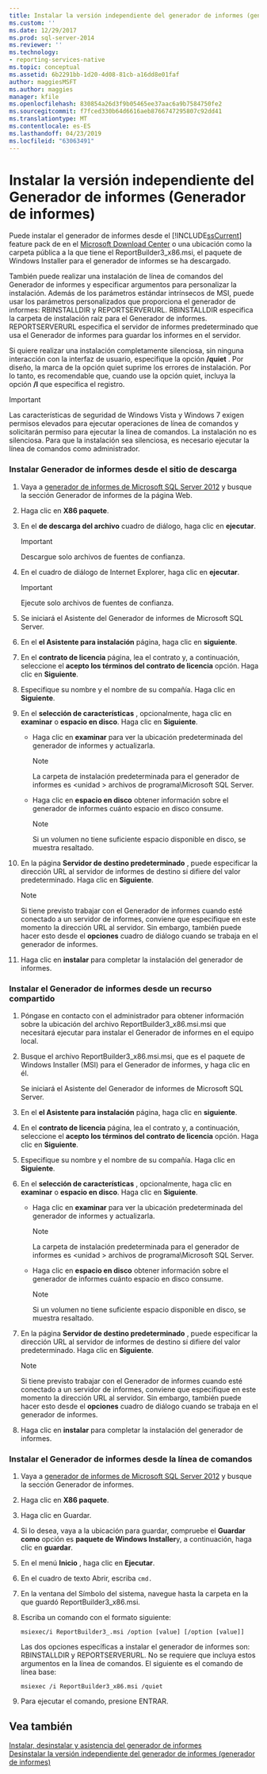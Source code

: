 ```yaml
---
title: Instalar la versión independiente del generador de informes (generador de informes) | Microsoft Docs
ms.custom: ''
ms.date: 12/29/2017
ms.prod: sql-server-2014
ms.reviewer: ''
ms.technology:
- reporting-services-native
ms.topic: conceptual
ms.assetid: 6b2291bb-1d20-4d08-81cb-a16dd8e01faf
author: maggiesMSFT
ms.author: maggies
manager: kfile
ms.openlocfilehash: 830854a26d3f9b05465ee37aac6a9b7584750fe2
ms.sourcegitcommit: f7fced330b64d6616aeb8766747295807c92dd41
ms.translationtype: MT
ms.contentlocale: es-ES
ms.lasthandoff: 04/23/2019
ms.locfileid: "63063491"
---
```

# <a name="install-the-stand-alone-version-of-report-builder-report-builder"></a>Instalar la versión independiente del Generador de informes (Generador de informes)
  Puede instalar el generador de informes desde el [!INCLUDE[ssCurrent](../../includes/sscurrent-md.md)] feature pack de en el [Microsoft Download Center](https://go.microsoft.com/fwlink/?LinkID=168472) o una ubicación como la carpeta pública a la que tiene el ReportBuilder3_x86.msi, el paquete de Windows Installer para el generador de informes se ha descargado.  
  
 También puede realizar una instalación de línea de comandos del Generador de informes y especificar argumentos para personalizar la instalación. Además de los parámetros estándar intrínsecos de MSI, puede usar los parámetros personalizados que proporciona el generador de informes: RBINSTALLDIR y REPORTSERVERURL. RBINSTALLDIR especifica la carpeta de instalación raíz para el Generador de informes. REPORTSERVERURL especifica el servidor de informes predeterminado que usa el Generador de informes para guardar los informes en el servidor.  
  
 Si quiere realizar una instalación completamente silenciosa, sin ninguna interacción con la interfaz de usuario, especifique la opción **/quiet** . Por diseño, la marca de la opción quiet suprime los errores de instalación. Por lo tanto, es recomendable que, cuando use la opción quiet, incluya la opción **/l** que especifica el registro.  
  
> [!IMPORTANT]  
>  Las características de seguridad de Windows Vista y Windows 7 exigen permisos elevados para ejecutar operaciones de línea de comandos y solicitarán permiso para ejecutar la línea de comandos. La instalación no es silenciosa. Para que la instalación sea silenciosa, es necesario ejecutar la línea de comandos como administrador.  
  
### <a name="to-install-report-builder-from-the-download-site"></a>Instalar Generador de informes desde el sitio de descarga  
  
1.  Vaya a [generador de informes de Microsoft SQL Server 2012](https://go.microsoft.com/fwlink/?LinkID=219138) y busque la sección Generador de informes de la página Web.  
  
2.  Haga clic en **X86 paquete**.  
  
3.  En el **de descarga del archivo** cuadro de diálogo, haga clic en **ejecutar**.  
  
    > [!IMPORTANT]  
    >  Descargue solo archivos de fuentes de confianza.  
  
4.  En el cuadro de diálogo de Internet Explorer, haga clic en **ejecutar**.  
  
    > [!IMPORTANT]  
    >  Ejecute solo archivos de fuentes de confianza.  
  
5.  Se iniciará el Asistente del Generador de informes de Microsoft SQL Server.  
  
6.  En el **el Asistente para instalación** página, haga clic en **siguiente**.  
  
7.  En el **contrato de licencia** página, lea el contrato y, a continuación, seleccione el **acepto los términos del contrato de licencia** opción. Haga clic en **Siguiente**.  
  
8.  Especifique su nombre y el nombre de su compañía. Haga clic en **Siguiente**.  
  
9. En el **selección de características** , opcionalmente, haga clic en **examinar** o **espacio en disco**. Haga clic en **Siguiente**.  
  
    -   Haga clic en **examinar** para ver la ubicación predeterminada del generador de informes y actualizarla.  
  
        > [!NOTE]  
        >  La carpeta de instalación predeterminada para el generador de informes es \<unidad > archivos de programa\Microsoft SQL Server.  
  
    -   Haga clic en **espacio en disco** obtener información sobre el generador de informes cuánto espacio en disco consume.  
  
        > [!NOTE]  
        >  Si un volumen no tiene suficiente espacio disponible en disco, se muestra resaltado.  
  
10. En la página **Servidor de destino predeterminado** , puede especificar la dirección URL al servidor de informes de destino si difiere del valor predeterminado. Haga clic en **Siguiente**.  
  
    > [!NOTE]  
    >  Si tiene previsto trabajar con el Generador de informes cuando esté conectado a un servidor de informes, conviene que especifique en este momento la dirección URL al servidor. Sin embargo, también puede hacer esto desde el **opciones** cuadro de diálogo cuando se trabaja en el generador de informes.  
  
11. Haga clic en **instalar** para completar la instalación del generador de informes.  
  
### <a name="to-install-report-builder-from-a-share"></a>Instalar el Generador de informes desde un recurso compartido  
  
1.  Póngase en contacto con el administrador para obtener información sobre la ubicación del archivo ReportBuilder3_x86.msi.msi que necesitará ejecutar para instalar el Generador de informes en el equipo local.  
  
2.  Busque el archivo ReportBuilder3_x86.msi.msi, que es el paquete de Windows Installer (MSI) para el Generador de informes, y haga clic en él.  
  
     Se iniciará el Asistente del Generador de informes de Microsoft SQL Server.  
  
3.  En el **el Asistente para instalación** página, haga clic en **siguiente**.  
  
4.  En el **contrato de licencia** página, lea el contrato y, a continuación, seleccione el **acepto los términos del contrato de licencia** opción. Haga clic en **Siguiente**.  
  
5.  Especifique su nombre y el nombre de su compañía. Haga clic en **Siguiente**.  
  
6.  En el **selección de características** , opcionalmente, haga clic en **examinar** o **espacio en disco**. Haga clic en **Siguiente**.  
  
    -   Haga clic en **examinar** para ver la ubicación predeterminada del generador de informes y actualizarla.  
  
        > [!NOTE]  
        >  La carpeta de instalación predeterminada para el generador de informes es \<unidad > archivos de programa\Microsoft SQL Server.  
  
    -   Haga clic en **espacio en disco** obtener información sobre el generador de informes cuánto espacio en disco consume.  
  
        > [!NOTE]  
        >  Si un volumen no tiene suficiente espacio disponible en disco, se muestra resaltado.  
  
7.  En la página **Servidor de destino predeterminado** , puede especificar la dirección URL al servidor de informes de destino si difiere del valor predeterminado. Haga clic en **Siguiente**.  
  
    > [!NOTE]  
    >  Si tiene previsto trabajar con el Generador de informes cuando esté conectado a un servidor de informes, conviene que especifique en este momento la dirección URL al servidor. Sin embargo, también puede hacer esto desde el **opciones** cuadro de diálogo cuando se trabaja en el generador de informes.  
  
8.  Haga clic en **instalar** para completar la instalación del generador de informes.  
  
### <a name="to-install-report-builder-from-the-command-line"></a>Instalar el Generador de informes desde la línea de comandos  
  
1.  Vaya a [generador de informes de Microsoft SQL Server 2012](https://go.microsoft.com/fwlink/?LinkID=219138) y busque la sección Generador de informes.  
  
2.  Haga clic en **X86 paquete**.  
  
3.  Haga clic en Guardar.  
  
4.  Si lo desea, vaya a la ubicación para guardar, compruebe el **Guardar como** opción es **paquete de Windows Installer**y, a continuación, haga clic en **guardar**.  
  
5.  En el menú **Inicio** , haga clic en **Ejecutar**.  
  
6.  En el cuadro de texto Abrir, escriba `cmd.`  
  
7.  En la ventana del Símbolo del sistema, navegue hasta la carpeta en la que guardó ReportBuilder3_x86.msi.  
  
8.  Escriba un comando con el formato siguiente:  
  
     `msiexec/i ReportBuilder3_.msi /option [value] [/option [value]]`  
  
     Las dos opciones específicas a instalar el generador de informes son: RBINSTALLDIR y REPORTSERVERURL. No se requiere que incluya estos argumentos en la línea de comandos. El siguiente es el comando de línea base:  
  
     `msiexec /i ReportBuilder3_x86.msi /quiet`  
  
9. Para ejecutar el comando, presione ENTRAR.  
  
## <a name="see-also"></a>Vea también  
 [Instalar, desinstalar y asistencia del generador de informes](../install-uninstall-and-report-builder-support.md)   
 [Desinstalar la versión independiente del generador de informes &#40;generador de informes&#41;](install-report-builder.md)  
  
  
